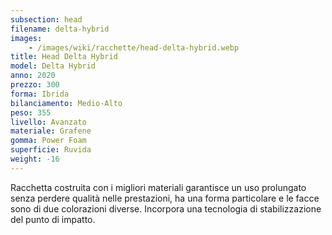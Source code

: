 ```yaml
---
subsection: head
filename: delta-hybrid
images:
    - /images/wiki/racchette/head-delta-hybrid.webp
title: Head Delta Hybrid
model: Delta Hybrid
anno: 2020
prezzo: 300
forma: Ibrida
bilanciamento: Medio-Alto
peso: 355
livello: Avanzato
materiale: Grafene
gomma: Power Foam
superficie: Ruvida
weight: -16
---
```

Racchetta costruita con i migliori materiali garantisce un uso prolungato senza perdere qualità nelle prestazioni, ha una forma particolare e le facce sono di due colorazioni diverse. Incorpora una tecnologia di stabilizzazione del punto di impatto.